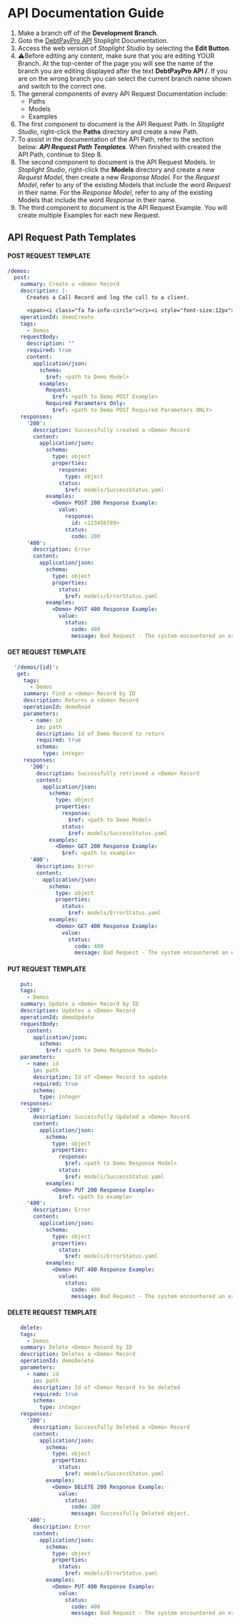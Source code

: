  # API Documentation Guide
 1. Make a branch off of the **Development Branch**.
 2. Goto the [DebtPayPro API](https://debtpaypro.stoplight.io/docs/dpp-api/ZG9jOjQ2NDA2-introduction) Stoplight Documentation.
 3. Access the web version of *Stoplight Studio* by selecting the **Edit Button**.
 4. ⚠️Before editing any content, make sure that you are editing YOUR Branch. At the top-center of the page you will see the name of the branch you are editing displayed after the text **DebtPayPro API /**. If you are on the wrong branch you can select the current branch name shown and switch to the correct one.
 5. The general components of every API Request Documentation include:
    - Paths
    - Models
    - Examples
 6. The first component to document is the API Request Path. In *Stoplight Studio*, right-click the **Paths** directory and create a new Path.
 7. To assist in the documentation of the API Path, refer to the section below: ***API Request Path Templates***. When finished with created the API Path, continue to Step 8.  
 8. The second component to document is the API Request Models. In *Stoplight Studio*, right-click the **Models** directory and create a new *Request Model*, then create a new *Response Model*. For the *Request Model*, refer to any of the existing Models that include the word *Request* in their name. For the *Response Model*, refer to any of the existing Models that include the word *Response* in their name.
 9. The third component to document is the API Request Example. You will create multiple Examples for each new Request.
 ## API Request Path Templates
 #### POST REQUEST TEMPLATE
  ```yaml
  /demos:
    post:
      summary: Create a <demo> Record
      description: |-
        Creates a Call Record and log the call to a client.

        <span><i class="fa fa-info-circle"></i><i style="font-size:12px"> Select the `'Examples'` option to change the content of the request's Body to ONLY contain the required POST Parameters.</i></span>
      operationId: demoCreate
      tags:
        - Demos
      requestBody:
        description: ""
        required: true
        content:
          application/json:
            schema:
              $ref: <path to Demo Model>
            examples:
              Request:
                $ref: <path to Demo POST Example>
              Required Parameters Only:
                $ref: <path to Demo POST Required Parameters ONLY>
      responses:
        '200':
          description: Successfully created a <Demo> Record
          content:
            application/json:
              schema:
                type: object
                properties:
                  response:
                    type: object
                  status:
                    $ref: models/SuccessStatus.yaml
              examples:
                <Demo> POST 200 Response Example:
                  value:
                    response:
                      id: <123456789>
                    status:
                      code: 200
        '400':
          description: Error
          content:
            application/json:
              schema:
                type: object
                properties:
                  status:
                    $ref: models/ErrorStatus.yaml
              examples:
                <Demo> POST 400 Response Example:
                  value:
                    status:
                      code: 400
                      message: Bad Request - The system encountered an error
 ```
 #### GET REQUEST TEMPLATE
 ```yaml
   '/demos/{id}':
    get:
      tags:
        - Demos
      summary: Find a <demo> Record by ID
      description: Returns a <demo> Record
      operationId: demoRead
      parameters:
        - name: id
          in: path
          description: Id of Demo Record to return
          required: true
          schema:
            type: integer
      responses:
        '200':
          description: Successfully retrieved a <Demo> Record
          content:
            application/json:
              schema:
                type: object
                properties:
                  response:
                    $ref: <path to Demo Model>
                  status:
                    $ref: models/SuccessStatus.yaml
              examples:
                <Demo> GET 200 Response Example:
                  $ref: <path to example>
        '400':
          description: Error
          content:
            application/json:
              schema:
                type: object
                properties:
                  status:
                    $ref: models/ErrorStatus.yaml
              examples:
                <Demo> GET 400 Response Example:
                  value:
                    status:
                      code: 400
                      message: Bad Request - The system encountered an error.
  ```
  #### PUT REQUEST TEMPLATE
  ```yaml
      put:
      tags:
        - Demos
      summary: Update a <Demo> Record by ID
      description: Updates a <Demo> Record
      operationId: demoUpdate
      requestBody:
        content:
          application/json:
            schema:
              $ref: <path to Demo Response Model>
      parameters:
        - name: id
          in: path
          description: Id of <Demo> Record to update
          required: true
          schema:
            type: integer
      responses:
        '200':
          description: Successfully Updated a <Demo> Record
          content:
            application/json:
              schema:
                type: object
                properties:
                  response:
                    $ref: <path to Demo Response Model>
                  status:
                    $ref: models/SuccessStatus.yaml
              examples:
                <Demo> PUT 200 Response Example:
                  $ref: <path to example>
        '400':
          description: Error
          content:
            application/json:
              schema:
                type: object
                properties:
                  status:
                    $ref: models/ErrorStatus.yaml
              examples:
                <Demo> PUT 400 Response Example:
                  value:
                    status:
                      code: 400
                      message: Bad Request - The system encountered an error.
  ```
  #### DELETE REQUEST TEMPLATE
  ```yaml
      delete:
      tags:
        - Demos
      summary: Delete <Demo> Record by ID
      description: Deletes a <Demo> Record
      operationId: demoDelete
      parameters:
        - name: id
          in: path
          description: Id of <Demo> Record to be deleted
          required: true
          schema:
            type: integer
      responses:
        '200':
          description: Successfully Deleted a <Demo> Record
          content:
            application/json:
              schema:
                type: object
                properties:
                  status:
                    $ref: models/SuccessStatus.yaml
              examples:
                <Demo> DELETE 200 Response Example:
                  value:
                    status:
                      code: 200
                      message: Successfully Deleted object.
        '400':
          description: Error
          content:
            application/json:
              schema:
                type: object
                properties:
                  status:
                    $ref: models/ErrorStatus.yaml
              examples:
                <Demo> PUT 400 Response Example:
                  value:
                    status:
                      code: 400
                      message: Bad Request - The system encountered an error.
   ```
